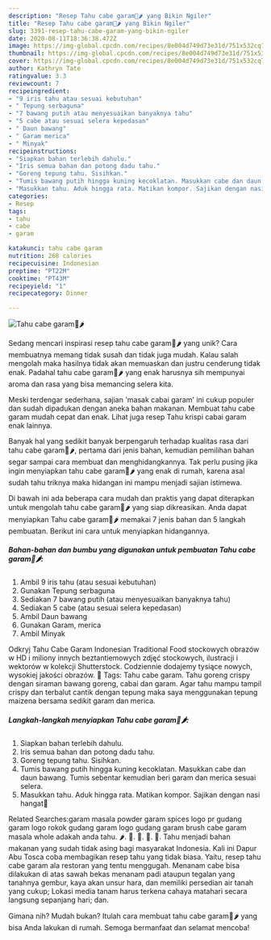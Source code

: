 ```yaml
---
description: "Resep Tahu cabe garam🥟🌶 yang Bikin Ngiler"
title: "Resep Tahu cabe garam🥟🌶 yang Bikin Ngiler"
slug: 3391-resep-tahu-cabe-garam-yang-bikin-ngiler
date: 2020-08-11T18:36:38.472Z
image: https://img-global.cpcdn.com/recipes/8e004d749d73e31d/751x532cq70/tahu-cabe-garam🥟🌶-foto-resep-utama.jpg
thumbnail: https://img-global.cpcdn.com/recipes/8e004d749d73e31d/751x532cq70/tahu-cabe-garam🥟🌶-foto-resep-utama.jpg
cover: https://img-global.cpcdn.com/recipes/8e004d749d73e31d/751x532cq70/tahu-cabe-garam🥟🌶-foto-resep-utama.jpg
author: Kathryn Tate
ratingvalue: 3.3
reviewcount: 7
recipeingredient:
- "9 iris tahu atau sesuai kebutuhan"
- " Tepung serbaguna"
- "7 bawang putih atau menyesuaikan banyaknya tahu"
- "5 cabe atau sesuai selera kepedasan"
- " Daun bawang"
- " Garam merica"
- " Minyak"
recipeinstructions:
- "Siapkan bahan terlebih dahulu."
- "Iris semua bahan dan potong dadu tahu."
- "Goreng tepung tahu. Sisihkan."
- "Tumis bawang putih hingga kuning kecoklatan. Masukkan cabe dan daun bawang. Tumis sebentar kemudian beri garam dan merica sesuai selera."
- "Masukkan tahu. Aduk hingga rata. Matikan kompor. Sajikan dengan nasi hangat🤗"
categories:
- Resep
tags:
- tahu
- cabe
- garam

katakunci: tahu cabe garam 
nutrition: 268 calories
recipecuisine: Indonesian
preptime: "PT22M"
cooktime: "PT43M"
recipeyield: "1"
recipecategory: Dinner

---
```



![Tahu cabe garam🥟🌶](https://img-global.cpcdn.com/recipes/8e004d749d73e31d/751x532cq70/tahu-cabe-garam🥟🌶-foto-resep-utama.jpg)

Sedang mencari inspirasi resep tahu cabe garam🥟🌶 yang unik? Cara membuatnya memang tidak susah dan tidak juga mudah. Kalau salah mengolah maka hasilnya tidak akan memuaskan dan justru cenderung tidak enak. Padahal tahu cabe garam🥟🌶 yang enak harusnya sih mempunyai aroma dan rasa yang bisa memancing selera kita.

Meski terdengar sederhana, sajian &#39;masak cabai garam&#39; ini cukup populer dan sudah dipadukan dengan aneka bahan makanan. Membuat tahu cabe garam mudah cepat dan enak. Lihat juga resep Tahu krispi cabai garam enak lainnya.

Banyak hal yang sedikit banyak berpengaruh terhadap kualitas rasa dari tahu cabe garam🥟🌶, pertama dari jenis bahan, kemudian pemilihan bahan segar sampai cara membuat dan menghidangkannya. Tak perlu pusing jika ingin menyiapkan tahu cabe garam🥟🌶 yang enak di rumah, karena asal sudah tahu triknya maka hidangan ini mampu menjadi sajian istimewa.


Di bawah ini ada beberapa cara mudah dan praktis yang dapat diterapkan untuk mengolah tahu cabe garam🥟🌶 yang siap dikreasikan. Anda dapat menyiapkan Tahu cabe garam🥟🌶 memakai 7 jenis bahan dan 5 langkah pembuatan. Berikut ini cara untuk menyiapkan hidangannya.

<!--inarticleads1-->

##### Bahan-bahan dan bumbu yang digunakan untuk pembuatan Tahu cabe garam🥟🌶:

1. Ambil 9 iris tahu (atau sesuai kebutuhan)
1. Gunakan  Tepung serbaguna
1. Sediakan 7 bawang putih (atau menyesuaikan banyaknya tahu)
1. Sediakan 5 cabe (atau sesuai selera kepedasan)
1. Ambil  Daun bawang
1. Gunakan  Garam, merica
1. Ambil  Minyak


Odkryj Tahu Cabe Garam Indonesian Traditional Food stockowych obrazów w HD i miliony innych beztantiemowych zdjęć stockowych, ilustracji i wektorów w kolekcji Shutterstock. Codziennie dodajemy tysiące nowych, wysokiej jakości obrazów.  Tags: Tahu cabe garam. Tahu goreng crispy dengan siraman bawang goreng, cabai dan garam. Agar tahu mampu tampil crispy dan terbalut cantik dengan tepung maka saya menggunakan tepung maizena bersama sedikit garam dan merica. 

<!--inarticleads2-->

##### Langkah-langkah menyiapkan Tahu cabe garam🥟🌶:

1. Siapkan bahan terlebih dahulu.
1. Iris semua bahan dan potong dadu tahu.
1. Goreng tepung tahu. Sisihkan.
1. Tumis bawang putih hingga kuning kecoklatan. Masukkan cabe dan daun bawang. Tumis sebentar kemudian beri garam dan merica sesuai selera.
1. Masukkan tahu. Aduk hingga rata. Matikan kompor. Sajikan dengan nasi hangat🤗


Related Searches:garam masala powder garam spices logo pr gudang garam logo rokok gudang garam logo gudang garam brush cabe garam masala whole adakah anda tahu. 🌶️. 🥒. 🥟. 🥠. 🥡. Tahu menjadi bahan makanan yang sudah tidak asing bagi masyarakat Indonesia. Kali ini Dapur Abu Tosca coba membagikan resep tahu yang tidak biasa. Yaitu, resep tahu cabe garam ala restoran yang tentu menggugah. Menanam cabe bisa dilakukan di atas sawah bekas menanam padi ataupun tegalan yang tanahnya gembur, kaya akan unsur hara, dan memiliki persedian air tanah yang cukup; Lokasi media tanam harus terkena cahaya matahari secara langsung sepanjang hari; dan. 

Gimana nih? Mudah bukan? Itulah cara membuat tahu cabe garam🥟🌶 yang bisa Anda lakukan di rumah. Semoga bermanfaat dan selamat mencoba!
